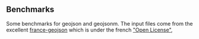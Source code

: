 Benchmarks
----------

Some benchmarks for geojson and geojsonm. The input files come from the excellent [france-geojson](https://github.com/gregoiredavid/france-geojson) which is under the french ["Open License"](https://www.etalab.gouv.fr/licence-ouverte-open-licence),